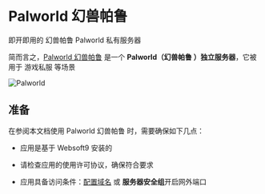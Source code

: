 # Palworld 幻兽帕鲁

即开即用的 幻兽帕鲁 Palworld 私有服务器

简而言之，[Palworld 幻兽帕鲁](https://www.pocketpair.jp/palworld) 是一个 **Palworld（幻兽帕鲁 ）独立服务器**，它被用于 游戏私服  等场景


![Palworld](https://libs.websoft9.com/Websoft9/DocsPicture/zh/palworld/palworld-gui-websoft9.png)


## 准备

在参阅本文档使用 Palworld 幻兽帕鲁 时，需要确保如下几点：

- 应用是基于 Websoft9 安装的

- 请检查应用的使用许可协议，确保符合要求

- 应用具备访问条件：[配置域名](./guide/appsetdomain) 或 **服务器安全组**开启网外端口